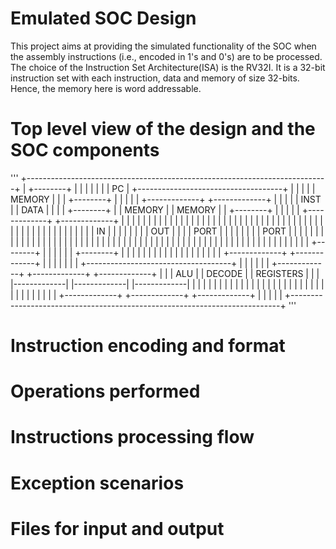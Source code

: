 # Emulated SOC Design

This project aims at providing the simulated functionality of the SOC when the assembly instructions (i.e., encoded in 1's and 0's) are to be processed.
The choice of the Instruction Set Architecture(ISA) is the RV32I. It is a 32-bit instruction set with each instruction, data and memory of size 32-bits.
Hence, the memory here is word addressable.


# Top level view of the design and the SOC components
'''
+---------------------------------------------------------------------------+
|	+--------+																				                        |
|	|        |																				  	                    |
|	|	  PC   |			+------------------------------------+								    |
|	|		     |			|				  MEMORY			               |								    |
|	+--------+			|										                 |								    |
|						      |	+-------------+		+-------------+	 |								    |
|						      |	|    INST     |		|    DATA     |	 |								    |
|	+--------+			|	|   MEMORY    |		|   MEMORY    |	 |				+--------+	|
|	|        |			|	+-------------+   +-------------+  |     		|        |	|
|	|        |			|	|             |		|             |	 |				|		     |  |
|	|        |			|	|             |		|             |	 |				|        |	|
|	|        |			|	|             |		|             |	 |				|        |	|
|	|        |			|	|             |		|             |	 |				|        |	|
|	|   IN   |			|	|             |		|             |	 |				|   OUT  |	|
|	|  PORT  |			|	|             |		|             |	 |				|  PORT  |	|
|	|        |			|	|             |		|             |	 |				|        |	|
|	|        |			|	|             |		|             |	 |				|        |	|
|	|        |			|	|             |		|             |	 |				|        |	|
|	|        |			|	|             |		|             |	 |				|        |	|
|	|        |			|	|             |		|             |	 |				|		     |	|
|	+--------+			|	|             |		|             |	 |				+--------+	|
|						      |	|             |		|             |	 |								    |
|						      |	|             |		|             |	 |								    |
|						      |	+-------------+		+-------------+	 |								    |
|						      |										                 |								    |
|						      +------------------------------------+								    |
|																								                            |
|																								                            |
|	+-------------+			          +-------------+				     +-------------+	|
|	|     ALU     |			          |   DECODE    |				     |  REGISTERS  |	|
|	|-------------|			          |-------------|            |-------------|	|
|	|             |			          |             |				     |             |	|
|	|             |			          |             |				     |             |	|
|	|             |			          |             |				     |             |	|
|	|             |			          |             |				     |             |	|
|	+-------------+			          +-------------+				     +-------------+	|
|																								                            |
|																								                            |
+---------------------------------------------------------------------------+
'''



# Instruction encoding and format




# Operations performed



# Instructions processing flow




# Exception scenarios




# Files for input and output

